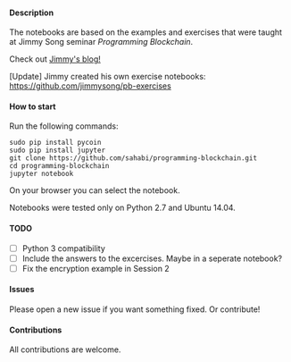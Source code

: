 #### Description

The notebooks are based on the examples and exercises that were taught at Jimmy Song seminar *Programming Blockchain*. 

Check out [Jimmy's blog!](https://medium.com/@jimmysong/)

[Update] Jimmy created his own exercise notebooks: https://github.com/jimmysong/pb-exercises

#### How to start

Run the following commands:

```
sudo pip install pycoin
sudo pip install jupyter
git clone https://github.com/sahabi/programming-blockchain.git
cd programming-blockchain
jupyter notebook
```

On your browser you can select the notebook. 

Notebooks were tested only on Python 2.7 and Ubuntu 14.04.


#### TODO

- [ ] Python 3 compatibility
- [ ] Include the answers to the excercises. Maybe in a seperate notebook?
- [ ] Fix the encryption example in Session 2

#### Issues

Please open a new issue if you want something fixed. Or contribute!


#### Contributions

All contributions are welcome.
